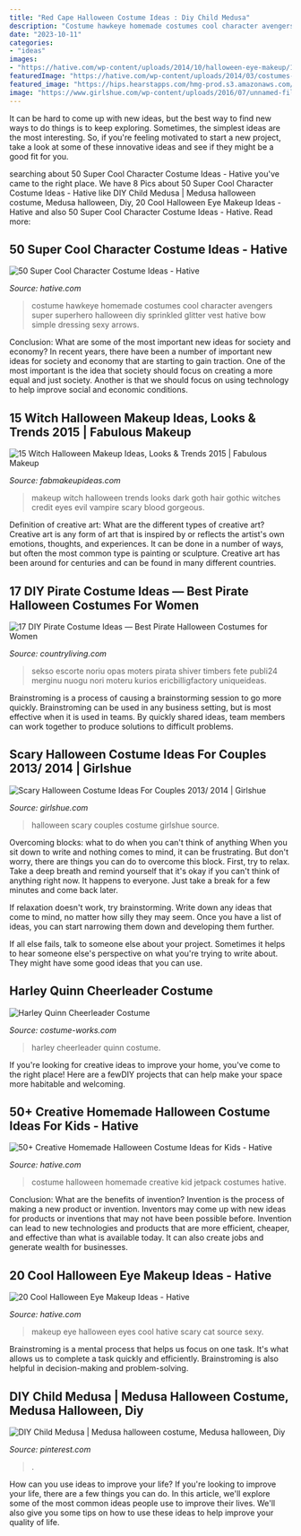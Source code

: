 ```yaml
---
title: "Red Cape Halloween Costume Ideas : Diy Child Medusa"
description: "Costume hawkeye homemade costumes cool character avengers super superhero halloween diy sprinkled glitter vest hative bow simple dressing sexy arrows"
date: "2023-10-11"
categories:
- "ideas"
images:
- "https://hative.com/wp-content/uploads/2014/10/halloween-eye-makeup/14-halloween-eye-makeup-ideas.jpg"
featuredImage: "https://hative.com/wp-content/uploads/2014/03/costumes-for-kids/9-jetpack-for-kid-costume.jpg"
featured_image: "https://hips.hearstapps.com/hmg-prod.s3.amazonaws.com/images/classic-pirate-costume-1565292450.jpg?crop=1xw:0.9984375xh;center,top&amp;resize=480:*"
image: "https://www.girlshue.com/wp-content/uploads/2016/07/unnamed-file-2469.jpg"
---
```



It can be hard to come up with new ideas, but the best way to find new ways to do things is to keep exploring. Sometimes, the simplest ideas are the most interesting. So, if you're feeling motivated to start a new project, take a look at some of these innovative ideas and see if they might be a good fit for you.

	

		
searching about 50 Super Cool Character Costume Ideas - Hative you've came to the right place. We have 8 Pics about 50 Super Cool Character Costume Ideas - Hative like DIY Child Medusa | Medusa halloween costume, Medusa halloween, Diy, 20 Cool Halloween Eye Makeup Ideas - Hative and also 50 Super Cool Character Costume Ideas - Hative. Read more:
		
    
## 50 Super Cool Character Costume Ideas - Hative

<img loading=lazy src="https://hative.com/wp-content/uploads/2014/10/super-cool-costume-ideas/10-homemade-hawkeye-costume.jpg" onerror="this.onerror=null;this.src='https://tse3.mm.bing.net/th?id=OIP.qDukFPy1sEzK_sTSee0YMwHaLG&amp;pid=15.1';" alt="50 Super Cool Character Costume Ideas - Hative">

_Source: hative.com_

>costume hawkeye homemade costumes cool character avengers super superhero halloween diy sprinkled glitter vest hative bow simple dressing sexy arrows. 

	

Conclusion: What are some of the most important new ideas for society and economy?
In recent years, there have been a number of important new ideas for society and economy that are starting to gain traction. One of the most important is the idea that society should focus on creating a more equal and just society. Another is that we should focus on using technology to help improve social and economic conditions.

    
## 15 Witch Halloween Makeup Ideas, Looks &amp; Trends 2015 | Fabulous Makeup

<img loading=lazy src="http://fabmakeupideas.com/wp-content/uploads/2015/10/15-Witch-Halloween-Makeup-Ideas-Looks-Trends-2015-5.jpg" onerror="this.onerror=null;this.src='https://tse4.mm.bing.net/th?id=OIP.Qr8sxopaxVXkAFZU6xo_YgHaLH&amp;pid=15.1';" alt="15 Witch Halloween Makeup Ideas, Looks &amp; Trends 2015 | Fabulous Makeup">

_Source: fabmakeupideas.com_

>makeup witch halloween trends looks dark goth hair gothic witches credit eyes evil vampire scary blood gorgeous. 

	

Definition of creative art: What are the different types of creative art?
Creative art is any form of art that is inspired by or reflects the artist's own emotions, thoughts, and experiences. It can be done in a number of ways, but often the most common type is painting or sculpture. Creative art has been around for centuries and can be found in many different countries.

    
## 17 DIY Pirate Costume Ideas — Best Pirate Halloween Costumes For Women

<img loading=lazy src="https://hips.hearstapps.com/hmg-prod.s3.amazonaws.com/images/classic-pirate-costume-1565292450.jpg?crop=1xw:0.9984375xh;center,top&amp;resize=480:*" onerror="this.onerror=null;this.src='https://tse3.mm.bing.net/th?id=OIP.HafrtWEIMtSPhGCOhDxlngAAAA&amp;pid=15.1';" alt="17 DIY Pirate Costume Ideas — Best Pirate Halloween Costumes for Women">

_Source: countryliving.com_

>sekso escorte noriu opas moters pirata shiver timbers fete publi24 merginu nuogu nori moteru kurios ericbilligfactory uniqueideas. 

	

Brainstroming is a process of causing a brainstorming session to go more quickly. Brainstroming can be used in any business setting, but is most effective when it is used in teams. By quickly shared ideas, team members can work together to produce solutions to difficult problems.

    
## Scary Halloween Costume Ideas For Couples 2013/ 2014 | Girlshue

<img loading=lazy src="https://www.girlshue.com/wp-content/uploads/2016/07/unnamed-file-2469.jpg" onerror="this.onerror=null;this.src='https://tse3.mm.bing.net/th?id=OIP.TNVHGp0HVQ-ok4n5YbcskwHaLc&amp;pid=15.1';" alt="Scary Halloween Costume Ideas For Couples 2013/ 2014 | Girlshue">

_Source: girlshue.com_

>halloween scary couples costume girlshue source. 

	

Overcoming blocks: what to do when you can't think of anything
When you sit down to write and nothing comes to mind, it can be frustrating. But don't worry, there are things you can do to overcome this block.
First, try to relax. Take a deep breath and remind yourself that it's okay if you can't think of anything right now. It happens to everyone. Just take a break for a few minutes and come back later.

If relaxation doesn't work, try brainstorming. Write down any ideas that come to mind, no matter how silly they may seem. Once you have a list of ideas, you can start narrowing them down and developing them further.

If all else fails, talk to someone else about your project. Sometimes it helps to hear someone else's perspective on what you're trying to write about. They might have some good ideas that you can use.

    
## Harley Quinn Cheerleader Costume

<img loading=lazy src="https://photos.costume-works.com/full/harley_quinn_cheerleader.jpg" onerror="this.onerror=null;this.src='https://tse4.mm.bing.net/th?id=OIP.qpbG78tnC6zGOec73UA69wHaNK&amp;pid=15.1';" alt="Harley Quinn Cheerleader Costume">

_Source: costume-works.com_

>harley cheerleader quinn costume. 

	

If you're looking for creative ideas to improve your home, you've come to the right place! Here are a fewDIY projects that can help make your space more habitable and welcoming.

    
## 50+ Creative Homemade Halloween Costume Ideas For Kids - Hative

<img loading=lazy src="https://hative.com/wp-content/uploads/2014/03/costumes-for-kids/9-jetpack-for-kid-costume.jpg" onerror="this.onerror=null;this.src='https://tse3.mm.bing.net/th?id=OIP.wQ3WQ5j31xwxFkx8XTnp2wHaJ3&amp;pid=15.1';" alt="50+ Creative Homemade Halloween Costume Ideas for Kids - Hative">

_Source: hative.com_

>costume halloween homemade creative kid jetpack costumes hative. 

	

Conclusion: What are the benefits of invention?
Invention is the process of making a new product or invention. Inventors may come up with new ideas for products or inventions that may not have been possible before. Invention can lead to new technologies and products that are more efficient, cheaper, and effective than what is available today. It can also create jobs and generate wealth for businesses.

    
## 20 Cool Halloween Eye Makeup Ideas - Hative

<img loading=lazy src="https://hative.com/wp-content/uploads/2014/10/halloween-eye-makeup/14-halloween-eye-makeup-ideas.jpg" onerror="this.onerror=null;this.src='https://tse3.mm.bing.net/th?id=OIP.NKacefjE375wGaw1dD_IxgHaG0&amp;pid=15.1';" alt="20 Cool Halloween Eye Makeup Ideas - Hative">

_Source: hative.com_

>makeup eye halloween eyes cool hative scary cat source sexy. 

	

Brainstroming is a mental process that helps us focus on one task. It's what allows us to complete a task quickly and efficiently. Brainstroming is also helpful in decision-making and problem-solving.

    
## DIY Child Medusa | Medusa Halloween Costume, Medusa Halloween, Diy

<img loading=lazy src="https://i.pinimg.com/736x/cd/64/45/cd64457bd74196e59c34da3f6bcdf358.jpg" onerror="this.onerror=null;this.src='https://tse1.mm.bing.net/th?id=OIP.TD5lu-ecwKG1Dfa8XoUkXgHaKK&amp;pid=15.1';" alt="DIY Child Medusa | Medusa halloween costume, Medusa halloween, Diy">

_Source: pinterest.com_

>. 

	

How can you use ideas to improve your life?
If you're looking to improve your life, there are a few things you can do. In this article, we'll explore some of the most common ideas people use to improve their lives. We'll also give you some tips on how to use these ideas to help improve your quality of life.

